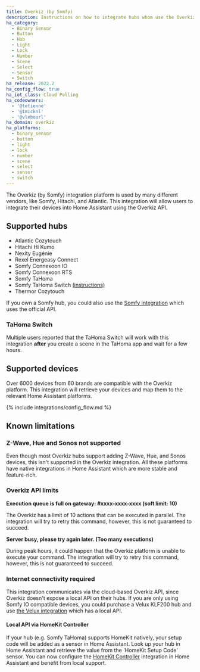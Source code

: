```yaml
---
title: Overkiz (by Somfy)
description: Instructions on how to integrate hubs whom use the Overkiz platform with Home Assistant.
ha_category:
  - Binary Sensor
  - Button
  - Hub
  - Light
  - Lock
  - Number
  - Scene
  - Select
  - Sensor
  - Switch
ha_release: 2022.2
ha_config_flow: true
ha_iot_class: Cloud Polling
ha_codeowners:
  - '@tetienne'
  - '@imicknl'
  - '@vlebourl'
ha_domain: overkiz
ha_platforms:
  - binary_sensor
  - button
  - light
  - lock
  - number
  - scene
  - select
  - sensor
  - switch
---
```


The Overkiz (by Somfy) integration platform is used by many different vendors, like Somfy, Hitachi, and Atlantic. This integration will allow users to integrate their devices into Home Assistant using the Overkiz API.

## Supported hubs

- Atlantic Cozytouch
- Hitachi Hi Kumo
- Nexity Eugénie
- Rexel Energeasy Connect
- Somfy Connexoon IO
- Somfy Connexoon RTS
- Somfy TaHoma
- Somfy TaHoma Switch [(instructions)](#tahoma-switch)
- Thermor Cozytouch

If you own a Somfy hub, you could also use the [Somfy integration](/integrations/somfy/) which uses the official API.

### TaHoma Switch

Multiple users reported that the TaHoma Switch will work with this integration **after** you create a scene in the TaHoma app and wait for a few hours.

## Supported devices

Over 6000 devices from 60 brands are compatible with the Overkiz platform. This integration will retrieve your devices and map them to the relevant Home Assistant platforms.

{% include integrations/config_flow.md %}

## Known limitations

### Z-Wave, Hue and Sonos not supported

Even though most Overkiz hubs support adding Z-Wave, Hue, and Sonos devices, this isn't supported in the Overkiz integration. All these platforms have native integrations in Home Assistant which are more stable and feature-rich.

### Overkiz API limits

**Execution queue is full on gateway: #xxxx-xxxx-xxxx (soft limit: 10)**

The Overkiz has a limit of 10 actions that can be executed in parallel. The integration will try to retry this command, however, this is not guaranteed to succeed.

**Server busy, please try again later. (Too many executions)**

During peak hours, it could happen that the Overkiz platform is unable to execute your command. The integration will try to retry this command, however, this is not guaranteed to succeed.

### Internet connectivity required

This integration communicates via the cloud-based Overkiz API, since Overkiz doesn't expose a local API on their hubs. If you are only using Somfy IO compatible devices, you could purchase a Velux KLF200 hub and use [the Velux integration](/integrations/velux/) which has a local API.

#### Local API via HomeKit Controller

If your hub (e.g. Somfy TaHoma) supports HomeKit natively, your setup code will be added as a sensor in Home Assistant. Look up your hub in Home Assistant and retrieve the value from the 'HomeKit Setup Code' sensor. You can now configure the [HomeKit Controller](/integrations/homekit_controller/) integration in Home Assistant and benefit from local support.
